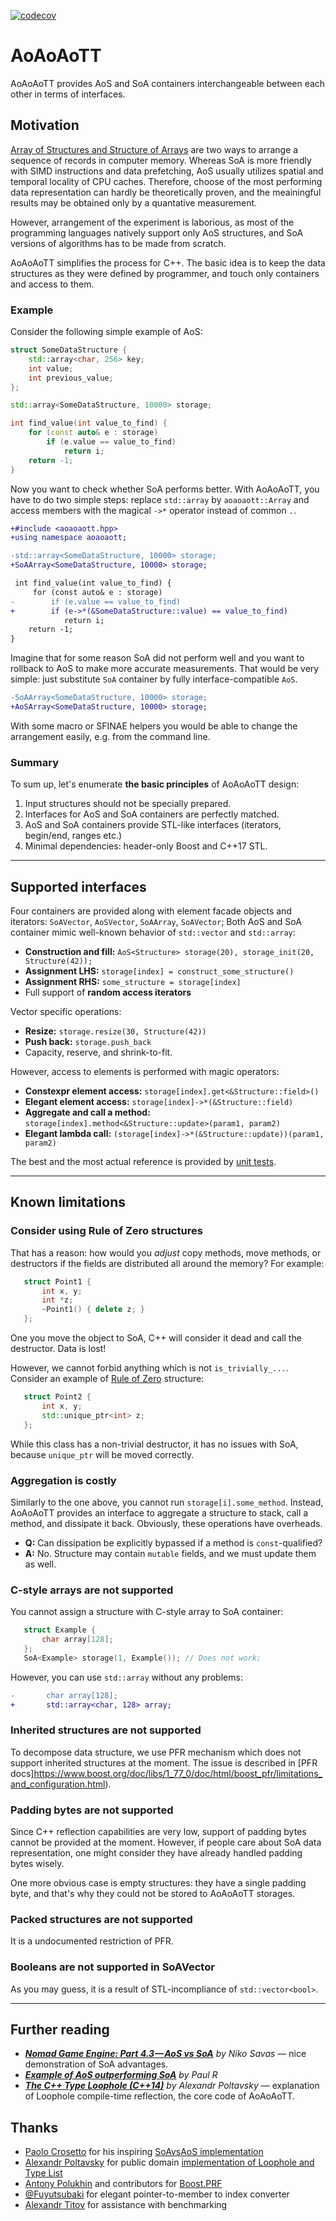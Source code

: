 [![codecov](https://codecov.io/gh/pavelkryukov/aoaoaott/branch/master/graph/badge.svg)](https://codecov.io/gh/pavelkryukov/aoaoaott)

# AoAoAoTT

AoAoAoTT provides AoS and SoA containers interchangeable between each other in terms of interfaces.

## Motivation

[Array of Structures and Structure of Arrays](https://en.wikipedia.org/wiki/AOS_and_SOA) are two ways to arrange a sequence of records in computer memory.
Whereas SoA is more friendly with SIMD instructions and data prefetching, AoS usually utilizes spatial and temporal locality of CPU caches.
Therefore, choose of the most performing data representation can hardly be theoretically proven, and the meainingful results may be obtained only by a quantative measurement.

However, arrangement of the experiment is laborious, as most of the programming languages natively support only AoS structures, and SoA versions of algorithms has to be made from scratch.

AoAoAoTT simplifies the process for C++.
The basic idea is to keep the data structures as they were defined by programmer, and touch only containers and access to them.

### Example

Consider the following simple example of AoS:

```c++
struct SomeDataStructure {
    std::array<char, 256> key;
    int value;
    int previous_value;
};

std::array<SomeDataStructure, 10000> storage;

int find_value(int value_to_find) {
    for (const auto& e : storage)
        if (e.value == value_to_find)
            return i;
    return -1;
}
```

Now you want to check whether SoA performs better.
With AoAoAoTT, you have to do two simple steps: replace `std::array` by `aoaoaott::Array` and access members with the magical `->*` operator instead of common `.`.

```diff
+#include <aoaoaott.hpp>
+using namespace aoaoaott;

-std::array<SomeDataStructure, 10000> storage;
+SoAArray<SomeDataStructure, 10000> storage;

 int find_value(int value_to_find) {
     for (const auto& e : storage)
-        if (e.value == value_to_find)
+        if (e->*(&SomeDataStructure::value) == value_to_find)
            return i;
    return -1;
}
```

Imagine that for some reason SoA did not perform well and you want to rollback to AoS to make more accurate measurements.
That would be very simple: just substitute `SoA` container by fully interface-compatible `AoS`.

```diff
-SoAArray<SomeDataStructure, 10000> storage;
+AoSArray<SomeDataStructure, 10000> storage;
```

With some macro or SFINAE helpers you would be able to change the arrangement easily, e.g. from the command line.

### Summary

To sum up, let's enumerate **the basic principles** of AoAoAoTT design:
1. Input structures should not be specially prepared.
2. Interfaces for AoS and SoA containers are perfectly matched.
3. AoS and SoA containers provide STL-like interfaces (iterators, begin/end, ranges etc.)
4. Minimal dependencies: header-only Boost and C++17 STL.

----
## Supported interfaces

Four containers are provided along with element facade objects and iterators: `SoAVector`, `AoSVector`, `SoAArray`, `SoAVector`;
Both AoS and SoA container mimic well-known behavior of `std::vector` and `std::array`:

* **Construction and fill:** `AoS<Structure> storage(20), storage_init(20, Structure(42));`
* **Assignment LHS:** `storage[index] = construct_some_structure()`
* **Assignment RHS:** `some_structure = storage[index]`
* Full support of **random access iterators**

Vector specific operations:
* **Resize:** `storage.resize(30, Structure(42))`
* **Push back:** `storage.push_back`
* Capacity, reserve, and shrink-to-fit.

However, access to elements is performed with magic operators:
* **Constexpr element access:** `storage[index].get<&Structure::field>()`
* **Elegant element access:** `storage[index]->*(&Structure::field)`
* **Aggregate and call a method:** `storage[index].method<&Structure::update>(param1, param2)`
* **Elegant lambda call:** `(storage[index]->*(&Structure::update))(param1, param2)`

The best and the most actual reference is provided by [unit tests](https://github.com/pavelkryukov/AoAoAoTT/blob/master/test/test.cpp).

----
## Known limitations

### Consider using Rule of Zero structures

That has a reason: how would you _adjust_ copy methods, move methods, or destructors if the fields are distributed all around the memory?
For example:

```c++
   struct Point1 {
       int x, y;
       int *z;
       ~Point1() { delete z; }
   };
```

One you move the object to SoA, C++ will consider it dead and call the destructor. Data is lost!

However, we cannot forbid anything which is not `is_trivially_...`. Consider an example of [Rule of Zero](https://cpppatterns.com/patterns/rule-of-zero.html) structure:

```c++
   struct Point2 {
       int x, y;
       std::unique_ptr<int> z;
   };
```

While this class has a non-trivial destructor, it has no issues with SoA, because `unique_ptr` will be moved correctly.

### Aggregation is costly

Similarly to the one above, you cannot run `storage[i].some_method`.
Instead, AoAoAoTT provides an interface to aggregate a structure to stack, call a method, and dissipate it back.
Obviously, these operations have overheads.

* **Q:** Can dissipation be explicitly bypassed if a method is `const`-qualified?
* **A:** No. Structure may contain `mutable` fields, and we must update them as well.

### C-style arrays are not supported

You cannot assign a structure with C-style array to SoA container:

```c++
   struct Example {
       char array[128];
   };
   SoA<Example> storage(1, Example()); // Does not work;
```

However, you can use `std::array` without any problems:

```diff
-       char array[128];
+       std::array<char, 128> array;
```

### Inherited structures are not supported

To decompose data structure, we use PFR mechanism which does not support inherited structures at the moment. The issue is described in [PFR docs]https://www.boost.org/doc/libs/1_77_0/doc/html/boost_pfr/limitations_and_configuration.html).

### Padding bytes are not supported

Since C++ reflection capabilities are very low, support of padding bytes cannot be provided at the moment.
However, if people care about SoA data representation, one might consider they have already handled padding bytes wisely.

One more obvious case is empty structures: they have a single padding byte, and that's why they could not be stored to AoAoAoTT storages.

### Packed structures are not supported

It is a undocumented restriction of PFR.

### Booleans are not supported in SoAVector

As you may guess, it is a result of STL-incompliance of `std::vector<bool>`.

----
## Further reading

* _**[Nomad Game Engine: Part 4.3 — AoS vs SoA](https://medium.com/@savas/nomad-game-engine-part-4-3-aos-vs-soa-storage-5bec879aa38c)** by Niko Savas_ — nice demonstration of SoA advantages.
* _**[Example of AoS outperforming SoA](https://stackoverflow.com/questions/17924705/structure-of-arrays-vs-array-of-structures-in-cuda/17924782#17924782)** by Paul R_
* _**[The C++ Type Loophole (C++14)](http://alexpolt.github.io/type-loophole.html)** by Alexandr Poltavsky_ — explanation of Loophole compile-time reflection, the core code of AoAoAoTT.

## Thanks

* [Paolo Crosetto](https://github.com/crosetto) for his inspiring [SoAvsAoS implementation](https://github.com/crosetto/SoAvsAoS)
* [Alexandr Poltavsky](https://github.com/alexpolt) for public domain [implementation of Loophole and Type List](https://github.com/alexpolt/luple)
* [Antony Polukhin](https://github.com/apolukhin) and contributors for [Boost.PRF](https://github.com/boostorg/pfr)
* [@Fuyutsubaki](https://github.com/Fuyutsubaki) for elegant pointer-to-member to index converter
* [Alexandr Titov](https://github.com/alexander-titov) for assistance with benchmarking
